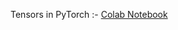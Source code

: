 Tensors in PyTorch :- [Colab Notebook](https://colab.research.google.com/drive/1yeA_RyZWHSJ7bOL2QMIX5aXxHsQOcBUG?authuser=2#scrollTo=dEqQ2VZv1UH9)
